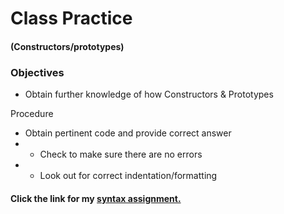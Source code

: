 

# Class Practice
#### (Constructors/prototypes)


### Objectives
* Obtain further knowledge of how Constructors & Prototypes


Procedure
* Obtain pertinent code and provide correct answer
* -  Check to make sure there are no errors
* - Look out for correct indentation/formatting


 
#### Click the link for my [syntax assignment. ](https://tiy-maria-del-carmenchico-contact_form_angularjs.surge.sh)
